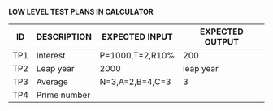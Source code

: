 
**LOW LEVEL TEST PLANS IN CALCULATOR**

| ID   | DESCRIPTION                                                         | EXPECTED INPUT      | EXPECTED OUTPUT |
|------|---------------------------------------------------------------------|---------------------|-----------------|
| TP1  | Interest  |      P=1000,T=2,R10%           |   200            |
| TP2  | Leap year |      2000           |     leap year          |
| TP3  | Average   | N=3,A=2,B=4,C=3 | 3             |
| TP4  | Prime number   |            |               |
